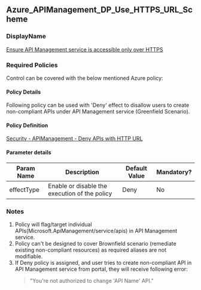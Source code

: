 ## Azure_APIManagement_DP_Use_HTTPS_URL_Scheme 

### DisplayName 
[Ensure API Management service is accessible only over HTTPS](../../Control%20coverage\Feature\APIManagement.md#azure_apimanagement_dp_use_https_url_scheme)

### Required Policies
Control can be covered with the below mentioned Azure policy:

#### Policy Details

Following policy can be used with 'Deny' effect to disallow users to create non-compliant APIs under API Management service (Greenfield Scenario).

#### Policy Definition
[Security - APIManagement - Deny APIs with HTTP URL](Security%20-%20APIManagement%20-%20Deny%20APIs%20with%20HTTP%20URL.json)

#### Parameter details

|Param Name|Description|Default Value|Mandatory?
|----|----|----|----|
| effectType | Enable or disable the execution of the policy | Deny |No |


### Notes
1. Policy will flag/target individual APIs(Microsoft.ApiManagement/service/apis) in API Management service.
2. Policy can't be designed to cover Brownfield scenario (remediate existing non-compliant resources) as required aliases are not modifiable.
3. If Deny policy is assigned, and user tries to create non-compliant API in API Management service from portal, they will receive following error:
    > "You're not authorized to change 'API Name' API."







